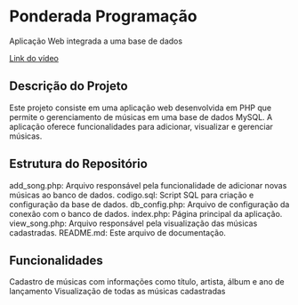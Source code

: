 # Ponderada Programação

Aplicação Web integrada a uma base de dados

[Link do vídeo](<[URL](https://youtu.be/xfqBGbXwDck?si=j5TR8mTLMQD_ktTU)>)

## Descrição do Projeto

Este projeto consiste em uma aplicação web desenvolvida em PHP que permite o gerenciamento de músicas em uma base de dados MySQL. A aplicação oferece funcionalidades para adicionar, visualizar e gerenciar músicas.

## Estrutura do Repositório

add_song.php: Arquivo responsável pela funcionalidade de adicionar novas músicas ao banco de dados.
codigo.sql: Script SQL para criação e configuração da base de dados.
db_config.php: Arquivo de configuração da conexão com o banco de dados.
index.php: Página principal da aplicação.
view_song.php: Arquivo responsável pela visualização das músicas cadastradas.
README.md: Este arquivo de documentação.

## Funcionalidades

Cadastro de músicas com informações como título, artista, álbum e ano de lançamento
Visualização de todas as músicas cadastradas

